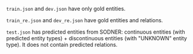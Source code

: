 ```train.json``` and ```dev.json``` have only gold entities.

```train_re.json``` and ```dev_re.json``` have gold entities and relations.

```test.json``` has predicted entities from SODNER: continuous entities (with predicted entity types) + discontinuous entities (with "UNKNOWN" entity type). It does not contain predicted relations.

